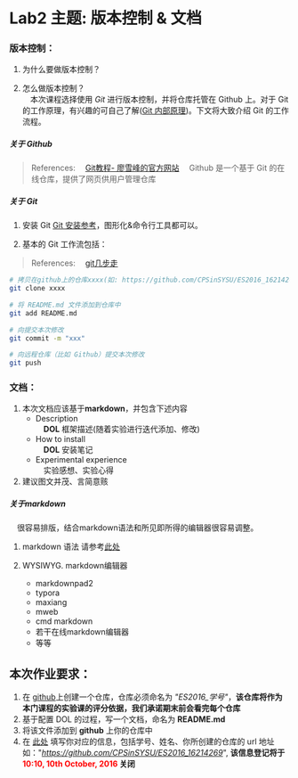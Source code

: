 # Lab2 主题: 版本控制 & 文档

### 版本控制：
1. 为什么要做版本控制？

2. 怎么做版本控制？
<br/>　本次课程选择使用 *Git* 进行版本控制，并将仓库托管在 Github 上。对于 Git 的工作原理，有兴趣的可自己了解([Git 内部原理](https://git-scm.com/book/zh/v2/Git-%E5%86%85%E9%83%A8%E5%8E%9F%E7%90%86-%E5%BA%95%E5%B1%82%E5%91%BD%E4%BB%A4%E5%92%8C%E9%AB%98%E5%B1%82%E5%91%BD%E4%BB%A4))。下文将大致介绍 Git 的工作流程。

##### 关于 Github
> References:
>　[Git教程- 廖雪峰的官方网站](http://www.liaoxuefeng.com/wiki/0013739516305929606dd18361248578c67b8067c8c017b000)
　Github 是一个基于 Git 的在线仓库，提供了网页供用户管理仓库
##### 关于 Git
1. 安装 Git 
   [Git 安装参考](https://git-scm.com/book/zh/v2/%E8%B5%B7%E6%AD%A5-%E5%AE%89%E8%A3%85-Git)，图形化&命令行工具都可以。

2. 基本的 Git 工作流包括：
> References:
> 　[git几步走](http://durant35.github.io/2016/07/26/tool_git%E5%87%A0%E6%AD%A5%E8%B5%B0/#more)

```sh
# 拷贝在github上的仓库xxxx(如: https://github.com/CPSinSYSU/ES2016_16214269.git)为你仓库的地址
git clone xxxx
	
# 将 README.md 文件添加到仓库中
git add README.md
	
# 向提交本次修改
git commit -m "xxx"
	
# 向远程仓库（比如 Github）提交本次修改
git push
```

### 文档：
1. 本次文档应该基于**markdown**，并包含下述内容
   * Description
   <br/>　**DOL** 框架描述(随着实验进行迭代添加、修改)
   * How to install
   <br/>　**DOL** 安装笔记
   * Experimental experience
   <br/>　实验感想、实验心得
2. 建议图文并茂、言简意赅

##### 关于markdown
　很容易排版，结合markdown语法和所见即所得的编辑器很容易调整。

1. markdown 语法
   请参考[此处](http://www.jianshu.com/p/1e402922ee32/)

2. WYSIWYG. markdown编辑器
   * markdownpad2
   * typora
   * maxiang
   * mweb
   * cmd markdown
   * 若干在线markdown编辑器
   * 等等

## 本次作业要求：
1. 在 [github](www.github.com)上创建一个仓库，仓库必须命名为 *"ES2016_学号"*，**该仓库将作为本门课程的实验课的评分依据，我们承诺期末前会看完每个仓库**
2. 基于配置 DOL 的过程，写一个文档，命名为 **README.md**
3. 将该文件添加到 **github** 上你的仓库中
4. 在 [此处](http://www.chaojibiaoge.com/index.php/U/url/czKJgPol) 填写你对应的信息，包括学号、姓名、你所创建的仓库的 url 地址如："*https://github.com/CPSinSYSU/ES2016_16214269*", **该信息登记将于 <font color="red">10:10, 10th October, 2016</font> 关闭**


